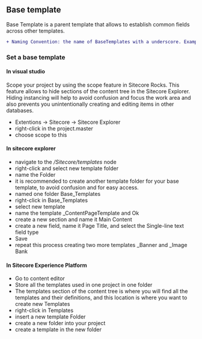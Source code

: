 ## Base template

Base Template is a parent template that allows to establish common fields across other templates.

```diff
+ Naming Convention: the name of BaseTemplates with a underscore. Example: _BaseTemplate@
```

### Set a base template

#### In visual studio

Scope your project by using the scope feature in Sitecore Rocks. This feature allows to hide sections of the content tree in the Sitecore Explorer. Hiding instancing will help to avoid confusion and focus the work area and also prevents you unintentionally creating and editing items in other databases.

- Extentions -> Sitecore -> Sitecore Explorer
- right-click in the project.master
- choose scope to this

#### In sitecore explorer

- navigate to the */Sitecore/templates* node
- right-click and select new template folder
- name the Folder
- it is recommended to create another template folder for your base template, to avoid confusion and for easy access.
- named one folder Base_Templates
- right-click in Base_Templates
- select new template
- name the template \_ContentPageTemplate and Ok
- create a new section and name it Main Content
- create a new field, name it Page Title, and select the Single-line text field type
- Save
- repeat this process creating two more templates \_Banner and \_Image Bank

#### In Sitecore Experience Platform

- Go to content editor
- Store all the templates used in one project in one folder
- The templates section of the content tree is where you will find all the templates and their definitions, and this location is where you want to create new Templates
- right-click in Templates
- insert a new template Folder
- create a new folder into your project
- create a template in the new folder
